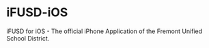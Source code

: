 iFUSD-iOS
=========

iFUSD for iOS - The official iPhone Application of the Fremont Unified School District. 